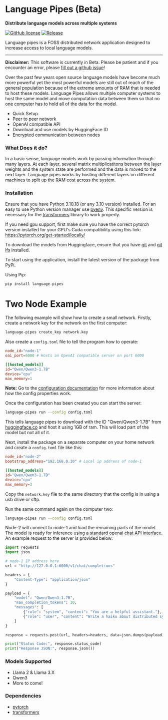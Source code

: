# Language Pipes (Beta)

**Distribute language models across multiple systems**  

[![GitHub license][License-Image]](License-Url)
[![Release][Release-Image]][Release-Url] 

[License-Image]: https://img.shields.io/badge/license-MIT-blue.svg
[License-Url]: https://github.com/erinclemmer/language-pipes/blob/main/LICENSE

[Release-Url]: https://github.com/erinclemmer/language-pipes/releases/latest
[Release-Image]: https://img.shields.io/github/v/release/erinclemmer/language-pipes

[PyPiVersion-Url]: https://img.shields.io/pypi/v/language-pipes
[PythonVersion-Url]: https://img.shields.io/pypi/pyversions/language-pipes

Language pipes is a FOSS distributed network application designed to increase access to local language models.  

---  

**Disclaimer:** This software is currently in Beta. Please be patient and if you encounter an error, please [fill out a github issue](https://github.com/erinclemmer/language-pipes/issues/new)!   

Over the past few years open source language models have become much more powerful yet the most powerful models are still out of reach of the general population because of the extreme amounts of RAM that is needed to host these models. Language Pipes allows multiple computer systems to host the same model and move computation data between them so that no one computer has to hold all of the data for the model.
- Quick Setup
- Peer to peer network
- OpenAI compatible API
- Download and use models by HuggingFace ID
- Encrypted communication between nodes

### What Does it do?
In a basic sense, language models work by passing information through many layers. At each layer, several matrix multiplicatitons between the layer weights and the system state are performed and the data is moved to the next layer. Language pipes works by hosting different layers on different machines to split up the RAM cost across the system.

### Installation
Ensure that you have Python 3.10.18 (or any 3.10 version) installed. For an easy to use Python version manager use [pyenv](https://github.com/pyenv/pyenv). This specific version is necessary for the [transformers](https://github.com/huggingface/transformers) library to work properly.  
  
If you need gpu support, first make sure you have the correct pytorch version installed for your GPU's Cuda compatibility using this link:  
https://pytorch.org/get-started/locally/

To download the models from Huggingface, ensure that you have [git](https://git-scm.com/) and [git lfs](https://git-lfs.com/) installed.  

To start using the application, install the latest version of the package from PyPi.

Using Pip:
```bash
pip install language-pipes
```

# Two Node Example
The following example will show how to create a small network. Firstly, create a network key for the network on the first computer:
```bash
language-pipes create_key network.key
```

Also create a `config.toml` file to tell the program how to operate:

```toml
node_id="node-1"
oai_port=6000 # Hosts an OpenAI compatible server on port 6000

[[hosted_models]]
id="Qwen/Qwen3-1.7B"
device="cpu"
max_memory=1
```

**Note:** Go to the [configuration documentation](/documentation/configuration.md) for more information about how the config properties work.

Once the configuration has been created you can start the server:
```bash
language-pipes run --config config.toml
```

This tells language pipes to download with the ID "Qwen/Qwen3-1.7B" from [huggingface.co](huggingface.co) and host it using 1GB of ram. This will load part of the model but not all of it.

Next, install the package on a separate computer on your home network and create a `config.toml` file like this:

```toml
node_id="node-2"
bootstrap_address="192.168.0.10" # Local ip address of node-1

[[hosted_models]]
id="Qwen/Qwen3-1.7B"
device="cpu"
max_memory=3
```

Copy the `network.key` file to the same directory that the config is in using a usb drive or sftp. 

Run the same command again on the computer two:
```bash
language-pipes run --config config.toml
```

Node-2 will connect to node-1 and load the remaining parts of the model. The model is ready for inference using a [standard openai chat API interface](https://platform.openai.com/docs/api-reference/chat/create). An example request to the server is provided below:

```python
import requests
import json

# node-1 IP address here
url = "http://127.0.0.1:6000/v1/chat/completions"

headers = {
    "Content-Type": "application/json"
}

payload = {
    "model": "Qwen/Qwen3-1.7B",
    "max_completion_tokens": 10,
    "messages": [
        {"role": "system", "content": "You are a helpful assistant."},
        {"role": "user", "content": "Write a haiku about distributed systems."}
    ]
}

response = requests.post(url, headers=headers, data=json.dumps(payload))

print("Status Code:", response.status_code)
print("Response JSON:", response.json())
```

### Models Supported
* Llama 2 & Llama 3.X  
* Qwen3
* More to come!

### Dependencies
- [pytorch](pytorch.org)
- [transformers](https://huggingface.co/docs/transformers) 